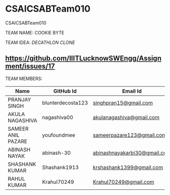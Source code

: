 # CSAICSABTeam010
CSAICSABTeam010

TEAM NAME: COOKIE BYTE

TEAM IDEA: *DECATHLON CLONE*

## https://github.com/IIITLucknowSWEngg/Assignment/issues/17

TEAM MEMBERS:

| Name               | GitHub Id       | Email Id                      | Roll No.   |
|--------------------|-----------------|-------------------------------|------------|
| PRANJAY SINGH      | blunterdecosta123| singhpran15@gmail.com          | LCI2023001 |
| AKULA NAGASHIVA     | nagashiva00      | akulanagashiva@gmail.com       | LCI2023041 |
| SAMEER ANIL PAZARE  | youfoundmee      | sameerpazare123@gmail.com      | LCB2023056 |
| ABINASH NAYAK       | abinash-30       | abinashnayakarbi30@gmail.com   | LCB2023036 |
| SHASHANK KUMAR      | Shashank1913     | krshashank1399@gmail.com       | LCI2023023 |
| RAHUL KUMAR         | Krahul70249      | Krahul70249@gmail.com          | LCI2023049 |
